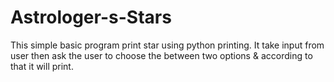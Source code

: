 # Astrologer-s-Stars
This simple basic program print star using python printing. It take input from user then ask the user to  choose the between two options &amp; according to that it will print.
